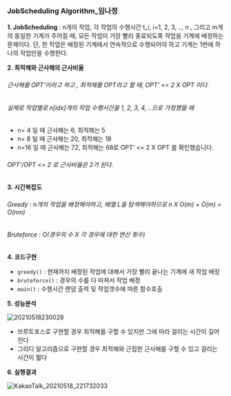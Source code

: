 ### JobScheduling Algorithm_임나정

**1. JobScheduling**
 : n개의 작업, 각 작업의 수행시간 t_i, i=1, 2, 3, .., n , 그리고 m개의 동일한 기계가 주어질 때, 모든 작업이 가장 빨리 종료되도록 작업을 기계에 배정하는 문제이다. 단, 한 작업은 배정된 기계에서 연속적으로 수행되어야 하고 기계는 1번에 하나의 작업만을 수행한다. 

**2. 최적해와 근사해의 근사비율**
###### 근사해를 OPT'이라고 하고 , 최적해를 OPT라고 할 때, OPT' <= 2 X OPT 이다.
###### 실제로 작업별로 n[idx]개의 작업 수행시간을 1, 2, 3, 4, ..으로 가정했을 때 
* n= 4 일 때 근사해는 6, 최적해는 5
* n= 8 일 때 근사해는 20, 최적해는 18
* n=16 일 때 근사해는 72, 최적해는 68로 OPT' <= 2 X OPT 를 확인했습니다.
###### OPT'/OPT <= 2 로 근사비율은 2가 된다.

**3. 시간복잡도**
###### Greedy : n개의 작업을 배정해야하고, 배열 L을 탐색해야하므로 n X O(m) + O(m) = O(nm) 
###### Bruteforce : O(경우의 수 X 각 경우에 대한 연산 횟수)

**4. 코드구현**
* `greedy()` : 현재까지 배정된 작업에 대해서 가장 빨리 끝나는 기계에 새 작업 배정
* `bruteforce()` : 경우의 수를 다 따져서 작업 배정
* `main()` : 수행시간 랜덤 출력 및 작업갯수에 따른 함수호출

**5. 성능분석**

![20210518230028](https://user-images.githubusercontent.com/79985588/118665073-f8f7e700-b82c-11eb-8209-2bcfcd350bf5.png)
* 브루트포스로 구현할 경우 최적해를 구할 수 있지만 그에 따라 걸리는 시간이 길어진다
* 그리디 알고리즘으로 구현할 경우 최적해와 근접한 근사해를 구할 수 있고 걸리는 시간이 짧다



**6. 실행결과**


![KakaoTalk_20210518_221732033](https://user-images.githubusercontent.com/79985588/118661574-3149f600-b82a-11eb-896e-24a3761006e9.png)